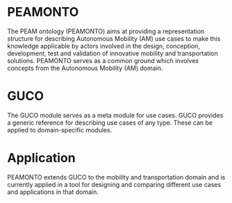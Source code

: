 # PEAMONTO
The PEAM ontology (PEAMONTO) aims at providing a representation structure for describing Autonomous Mobility (AM) use cases to make this knowledge applicable by actors involved in the design, conception, development, test and validation of innovative mobility and transportation solutions. PEAMONTO serves as a common ground which involves concepts from the Autonomous Mobility (AM) domain.

# GUCO
The GUCO module serves as a meta module for use cases. GUCO provides a generic reference for describing use cases of any type. These can be applied to domain-specific modules.

# Application
PEAMONTO extends GUCO to the mobility and transportation domain and is currently applied in a tool for designing and comparing different use cases and applications in that domain.
